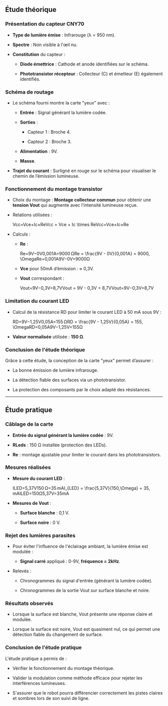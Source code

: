 ## Étude théorique

### Présentation du capteur CNY70

- **Type de lumière émise** : Infrarouge (λ = 950 nm).
    
- **Spectre** : Non visible à l'œil nu.
    
- **Constitution** du capteur :
    
    - **Diode émettrice** : Cathode et anode identifiées sur le schéma.
        
    - **Phototransistor récepteur** : Collecteur (C) et émetteur (E) également identifiés.
        

### Schéma de routage

- Le schéma fourni montre la carte "yeux" avec :
    
    - **Entrée** : Signal générant la lumière codée.
        
    - **Sorties** :
        
        - Capteur 1 : Broche 4.
            
        - Capteur 2 : Broche 3.
            
    - **Alimentation** : 9V.
        
    - **Masse**.
        
- **Trajet du courant** : Surligné en rouge sur le schéma pour visualiser le chemin de l’émission lumineuse.
    

### Fonctionnement du montage transistor

- Choix du montage : **Montage collecteur commun** pour obtenir une **tension Vout** qui augmente avec l’intensité lumineuse reçue.
    
- Relations utilisées :
    
    Vcc=Vce+Ic×ReVcc = Vce + Ic \times ReVcc=Vce+Ic×Re
- Calculs :
    
    - **Re** :
        
        Re=9V−0V0,001A=9000 ΩRe = \frac{9V - 0V}{0,001A} = 9000\, \OmegaRe=0,001A9V−0V​=9000Ω
    - **Vce** pour 50mA d’émission : ≈ 0,3V.
        
    - **Vout** correspondant :
        
        Vout=9V−0,3V=8,7VVout = 9V - 0,3V = 8,7VVout=9V−0,3V=8,7V

### Limitation du courant LED

- Calcul de la résistance RD pour limiter le courant LED à 50 mA sous 9V :
    
    RD=9V−1,25V0,05A=155 ΩRD = \frac{9V - 1,25V}{0,05A} = 155\, \OmegaRD=0,05A9V−1,25V​=155Ω
- **Valeur normalisée** utilisée : **150 Ω**.
    

### Conclusion de l'étude théorique

Grâce à cette étude, la conception de la carte "yeux" permet d’assurer :

- La bonne émission de lumière infrarouge.
    
- La détection fiable des surfaces via un phototransistor.
    
- La protection des composants par le choix adapté des résistances.
    

---

## Étude pratique

### Câblage de la carte

- **Entrée du signal générant la lumière codée** : 9V.
    
- **RLeds** : 150 Ω installée (protection des LEDs).
    
- **Re** : montage ajustable pour limiter le courant dans les phototransistors.
    

### Mesures réalisées

- **Mesure du courant LED** :
    
    ILED=5,37V150 Ω=35 mAI_{LED} = \frac{5,37V}{150\,\Omega} = 35\, mAILED​=150Ω5,37V​=35mA
- **Mesures de Vout** :
    
    - **Surface blanche** : 0,1 V.
        
    - **Surface noire** : 0 V.
        

### Rejet des lumières parasites

- Pour éviter l'influence de l'éclairage ambiant, la lumière émise est modulée :
    
    - **Signal carré** appliqué : 0-9V, **fréquence = 2kHz**.
        
- Relevés :
    
    - Chronogrammes du signal d'entrée (générant la lumière codée).
        
    - Chronogrammes de la sortie Vout sur surface blanche et noire.
        

### Résultats observés

- Lorsque la surface est blanche, Vout présente une réponse claire et modulée.
    
- Lorsque la surface est noire, Vout est quasiment nul, ce qui permet une détection fiable du changement de surface.
    

### Conclusion de l'étude pratique

L'étude pratique a permis de :

- Vérifier le fonctionnement du montage théorique.
    
- Valider la modulation comme méthode efficace pour rejeter les interférences lumineuses.
    
- S'assurer que le robot pourra différencier correctement les pistes claires et sombres lors de son suivi de ligne.